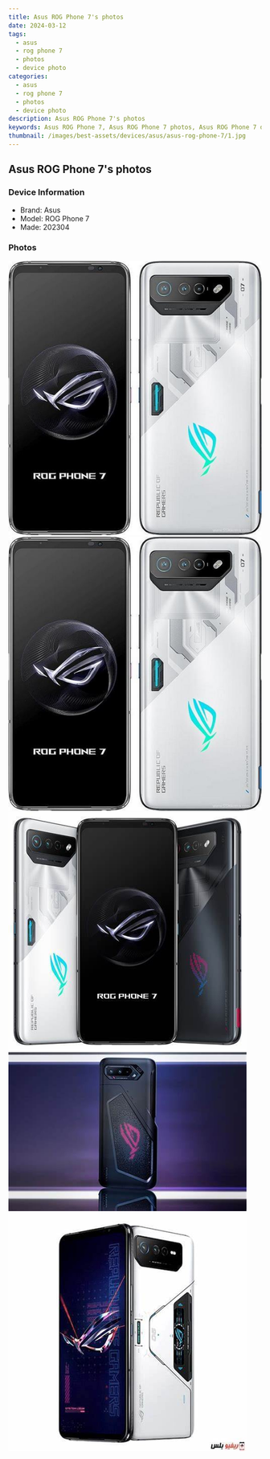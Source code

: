 ```yaml
---
title: Asus ROG Phone 7's photos
date: 2024-03-12
tags: 
  - asus
  - rog phone 7
  - photos
  - device photo
categories: 
  - asus
  - rog phone 7
  - photos
  - device photo
description: Asus ROG Phone 7's photos
keywords: Asus ROG Phone 7, Asus ROG Phone 7 photos, Asus ROG Phone 7 device photo
thumbnail: /images/best-assets/devices/asus/asus-rog-phone-7/1.jpg
---
```


## Asus ROG Phone 7's photos

### Device Information

- Brand: Asus
- Model: ROG Phone 7
- Made: 202304

### Photos

![/images/best-assets/devices/asus/asus-rog-phone-7/1.jpg](/images/best-assets/devices/asus/asus-rog-phone-7/1.jpg)
![/images/best-assets/devices/asus/asus-rog-phone-7/2.jpg](/images/best-assets/devices/asus/asus-rog-phone-7/2.jpg)
![/images/best-assets/devices/asus/asus-rog-phone-7/3.jpg](/images/best-assets/devices/asus/asus-rog-phone-7/3.jpg)
![/images/best-assets/devices/asus/asus-rog-phone-7/4.jpg](/images/best-assets/devices/asus/asus-rog-phone-7/4.jpg)
![/images/best-assets/devices/asus/asus-rog-phone-7/5.jpg](/images/best-assets/devices/asus/asus-rog-phone-7/5.jpg)
